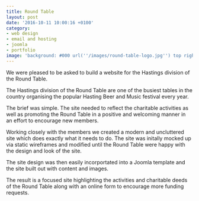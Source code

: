 ```yaml
---
title: Round Table
layout: post
date: '2016-10-11 10:00:16 +0100'
category:
- web design
- email and hosting
- joomla
- portfolio
image: 'background: #000 url(''/images/round-table-logo.jpg'') top right no-repeat'
---
```


We were pleased to be asked to build a website for the Hastings division of the Round Table.

The Hastings division of the Round Table are one of the busiest tables in the country organising the popular Hasting Beer and Music festival every year.

The brief was simple. The site needed to reflect the charitable activities as well as promoting the Round Table in a positive and welcoming manner in an effort to encourage new members.

Working closely with the members we created a modern and uncluttered site which does exactly what it needs to do. The site was initally mocked up via static wireframes and modified until the Round Table were happy with the design and look of the site.

The site design was then easily incorportated into a Joomla template and the site built out with content and images.

The result is a focused site highlighting the activities and charitable deeds of the Round Table along with an online form to encourage more funding requests.
